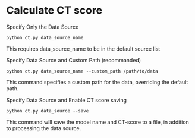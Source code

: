 # Calculate CT score

Specify Only the Data Source
```
python ct.py data_source_name
```
This requires data_source_name to be in the default source list

Specify Data Source and Custom Path (recommanded)
```
python ct.py data_source_name --custom_path /path/to/data
```
This command specifies a custom path for the data, overriding the default path.

Specify Data Source and Enable CT score saving
```
python ct.py data_source --save
````
This command will save the model name and CT-score to a file, in addition to processing the data source.




